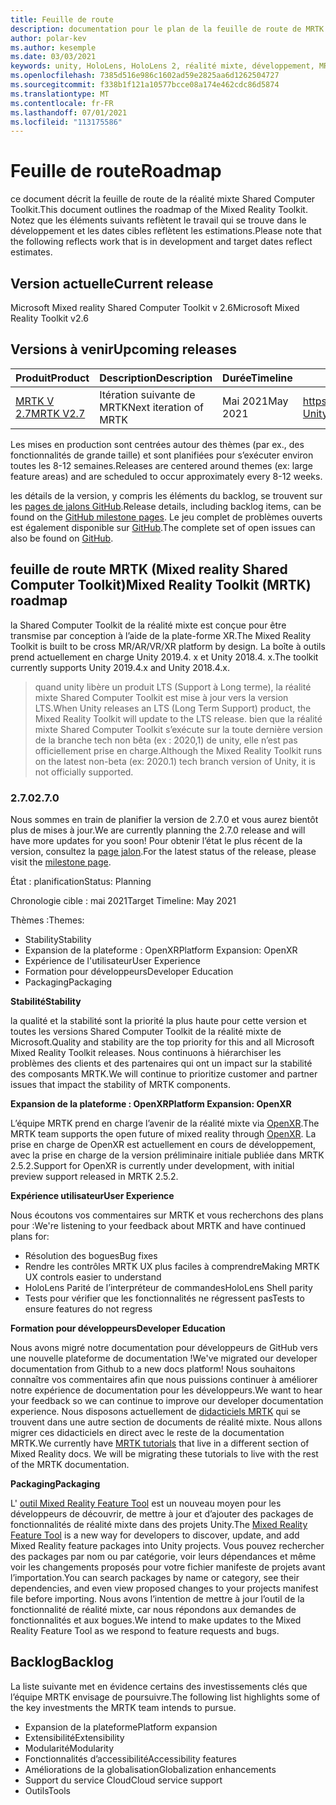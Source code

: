 ```yaml
---
title: Feuille de route
description: documentation pour le plan de la feuille de route de MRTK.
author: polar-kev
ms.author: kesemple
ms.date: 03/03/2021
keywords: unity, HoloLens, HoloLens 2, réalité mixte, développement, MRTK
ms.openlocfilehash: 7385d516e986c1602ad59e2825aa6d1262504727
ms.sourcegitcommit: f338b1f121a10577bcce08a174e462cdc86d5874
ms.translationtype: MT
ms.contentlocale: fr-FR
ms.lasthandoff: 07/01/2021
ms.locfileid: "113175586"
---
```

# <a name="roadmap"></a><span data-ttu-id="82ee3-104">Feuille de route</span><span class="sxs-lookup"><span data-stu-id="82ee3-104">Roadmap</span></span>

<span data-ttu-id="82ee3-105">ce document décrit la feuille de route de la réalité mixte Shared Computer Toolkit.</span><span class="sxs-lookup"><span data-stu-id="82ee3-105">This document outlines the roadmap of the Mixed Reality Toolkit.</span></span> <span data-ttu-id="82ee3-106">Notez que les éléments suivants reflètent le travail qui se trouve dans le développement et les dates cibles reflètent les estimations.</span><span class="sxs-lookup"><span data-stu-id="82ee3-106">Please note that the following reflects work that is in development and target dates reflect estimates.</span></span>

## <a name="current-release"></a><span data-ttu-id="82ee3-107">Version actuelle</span><span class="sxs-lookup"><span data-stu-id="82ee3-107">Current release</span></span>

<span data-ttu-id="82ee3-108">Microsoft Mixed reality Shared Computer Toolkit v 2.6</span><span class="sxs-lookup"><span data-stu-id="82ee3-108">Microsoft Mixed Reality Toolkit v2.6</span></span>

## <a name="upcoming-releases"></a><span data-ttu-id="82ee3-109">Versions à venir</span><span class="sxs-lookup"><span data-stu-id="82ee3-109">Upcoming releases</span></span>

| <span data-ttu-id="82ee3-110">Produit</span><span class="sxs-lookup"><span data-stu-id="82ee3-110">Product</span></span> | <span data-ttu-id="82ee3-111">Description</span><span class="sxs-lookup"><span data-stu-id="82ee3-111">Description</span></span> | <span data-ttu-id="82ee3-112">Durée</span><span class="sxs-lookup"><span data-stu-id="82ee3-112">Timeline</span></span> | <span data-ttu-id="82ee3-113">tableau de Project</span><span class="sxs-lookup"><span data-stu-id="82ee3-113">Project board</span></span> |
| --- | --- | --- | --- |
| [<span data-ttu-id="82ee3-114">MRTK V 2.7</span><span class="sxs-lookup"><span data-stu-id="82ee3-114">MRTK V2.7</span></span>](#270) | <span data-ttu-id="82ee3-115">Itération suivante de MRTK</span><span class="sxs-lookup"><span data-stu-id="82ee3-115">Next iteration of MRTK</span></span> | <span data-ttu-id="82ee3-116">Mai 2021</span><span class="sxs-lookup"><span data-stu-id="82ee3-116">May 2021</span></span> | https://github.com/microsoft/MixedRealityToolkit-Unity/milestone/14 |

<span data-ttu-id="82ee3-117">Les mises en production sont centrées autour des thèmes (par ex., des fonctionnalités de grande taille) et sont planifiées pour s’exécuter environ toutes les 8-12 semaines.</span><span class="sxs-lookup"><span data-stu-id="82ee3-117">Releases are centered around themes (ex: large feature areas) and are scheduled to occur approximately every 8-12 weeks.</span></span>

<span data-ttu-id="82ee3-118">les détails de la version, y compris les éléments du backlog, se trouvent sur les [pages de jalons GitHub](https://github.com/Microsoft/MixedRealityToolkit-Unity/milestones).</span><span class="sxs-lookup"><span data-stu-id="82ee3-118">Release details, including backlog items, can be found on the [GitHub milestone pages](https://github.com/Microsoft/MixedRealityToolkit-Unity/milestones).</span></span> <span data-ttu-id="82ee3-119">Le jeu complet de problèmes ouverts est également disponible sur [GitHub](https://github.com/microsoft/MixedRealityToolkit-Unity/issues).</span><span class="sxs-lookup"><span data-stu-id="82ee3-119">The complete set of open issues can also be found on [GitHub](https://github.com/microsoft/MixedRealityToolkit-Unity/issues).</span></span>

## <a name="mixed-reality-toolkit-mrtk-roadmap"></a><span data-ttu-id="82ee3-120">feuille de route MRTK (Mixed reality Shared Computer Toolkit)</span><span class="sxs-lookup"><span data-stu-id="82ee3-120">Mixed Reality Toolkit (MRTK) roadmap</span></span>

<span data-ttu-id="82ee3-121">la Shared Computer Toolkit de la réalité mixte est conçue pour être transmise par conception à l’aide de la plate-forme XR.</span><span class="sxs-lookup"><span data-stu-id="82ee3-121">The Mixed Reality Toolkit is built to be cross MR/AR/VR/XR platform by design.</span></span> <span data-ttu-id="82ee3-122">La boîte à outils prend actuellement en charge Unity 2019.4. x et Unity 2018.4. x.</span><span class="sxs-lookup"><span data-stu-id="82ee3-122">The toolkit currently supports Unity 2019.4.x and Unity 2018.4.x.</span></span>

> <span data-ttu-id="82ee3-123">quand unity libère un produit LTS (Support à Long terme), la réalité mixte Shared Computer Toolkit est mise à jour vers la version LTS.</span><span class="sxs-lookup"><span data-stu-id="82ee3-123">When Unity releases an LTS (Long Term Support) product, the Mixed Reality Toolkit will update to the LTS release.</span></span> <span data-ttu-id="82ee3-124">bien que la réalité mixte Shared Computer Toolkit s’exécute sur la toute dernière version de la branche tech non bêta (ex : 2020,1) de unity, elle n’est pas officiellement prise en charge.</span><span class="sxs-lookup"><span data-stu-id="82ee3-124">Although the Mixed Reality Toolkit runs on the latest non-beta (ex: 2020.1) tech branch version of Unity, it is not officially supported.</span></span>

### <a name="270"></a><span data-ttu-id="82ee3-125">2.7.0</span><span class="sxs-lookup"><span data-stu-id="82ee3-125">2.7.0</span></span>

<span data-ttu-id="82ee3-126">Nous sommes en train de planifier la version de 2.7.0 et vous aurez bientôt plus de mises à jour.</span><span class="sxs-lookup"><span data-stu-id="82ee3-126">We are currently planning the 2.7.0 release and will have more updates for you soon!</span></span>
<span data-ttu-id="82ee3-127">Pour obtenir l’état le plus récent de la version, consultez la [page jalon](https://github.com/microsoft/MixedRealityToolkit-Unity/milestone/14).</span><span class="sxs-lookup"><span data-stu-id="82ee3-127">For the latest status of the release, please visit the [milestone page](https://github.com/microsoft/MixedRealityToolkit-Unity/milestone/14).</span></span>

<span data-ttu-id="82ee3-128">État : planification</span><span class="sxs-lookup"><span data-stu-id="82ee3-128">Status: Planning</span></span>

<span data-ttu-id="82ee3-129">Chronologie cible : mai 2021</span><span class="sxs-lookup"><span data-stu-id="82ee3-129">Target Timeline: May 2021</span></span>

<span data-ttu-id="82ee3-130">Thèmes :</span><span class="sxs-lookup"><span data-stu-id="82ee3-130">Themes:</span></span>

- <span data-ttu-id="82ee3-131">Stability</span><span class="sxs-lookup"><span data-stu-id="82ee3-131">Stability</span></span> 
- <span data-ttu-id="82ee3-132">Expansion de la plateforme : OpenXR</span><span class="sxs-lookup"><span data-stu-id="82ee3-132">Platform Expansion: OpenXR</span></span>
- <span data-ttu-id="82ee3-133">Expérience de l'utilisateur</span><span class="sxs-lookup"><span data-stu-id="82ee3-133">User Experience</span></span>
- <span data-ttu-id="82ee3-134">Formation pour développeurs</span><span class="sxs-lookup"><span data-stu-id="82ee3-134">Developer Education</span></span>
- <span data-ttu-id="82ee3-135">Packaging</span><span class="sxs-lookup"><span data-stu-id="82ee3-135">Packaging</span></span>

<span data-ttu-id="82ee3-136">**Stabilité**</span><span class="sxs-lookup"><span data-stu-id="82ee3-136">**Stability**</span></span>

<span data-ttu-id="82ee3-137">la qualité et la stabilité sont la priorité la plus haute pour cette version et toutes les versions Shared Computer Toolkit de la réalité mixte de Microsoft.</span><span class="sxs-lookup"><span data-stu-id="82ee3-137">Quality and stability are the top priority for this and all Microsoft Mixed Reality Toolkit releases.</span></span> <span data-ttu-id="82ee3-138">Nous continuons à hiérarchiser les problèmes des clients et des partenaires qui ont un impact sur la stabilité des composants MRTK.</span><span class="sxs-lookup"><span data-stu-id="82ee3-138">We will continue to prioritize customer and partner issues that impact the stability of MRTK components.</span></span>

<span data-ttu-id="82ee3-139">**Expansion de la plateforme : OpenXR**</span><span class="sxs-lookup"><span data-stu-id="82ee3-139">**Platform Expansion: OpenXR**</span></span>

<span data-ttu-id="82ee3-140">L’équipe MRTK prend en charge l’avenir de la réalité mixte via [OpenXR](https://techcommunity.microsoft.com/t5/mixed-reality-blog/moving-forward-to-openxr/ba-p/1825672).</span><span class="sxs-lookup"><span data-stu-id="82ee3-140">The MRTK team supports the open future of mixed reality through [OpenXR](https://techcommunity.microsoft.com/t5/mixed-reality-blog/moving-forward-to-openxr/ba-p/1825672).</span></span> <span data-ttu-id="82ee3-141">La prise en charge de OpenXR est actuellement en cours de développement, avec la prise en charge de la version préliminaire initiale publiée dans MRTK 2.5.2.</span><span class="sxs-lookup"><span data-stu-id="82ee3-141">Support for OpenXR is currently under development, with initial preview support released in MRTK 2.5.2.</span></span>

<span data-ttu-id="82ee3-142">**Expérience utilisateur**</span><span class="sxs-lookup"><span data-stu-id="82ee3-142">**User Experience**</span></span>

<span data-ttu-id="82ee3-143">Nous écoutons vos commentaires sur MRTK et vous recherchons des plans pour :</span><span class="sxs-lookup"><span data-stu-id="82ee3-143">We're listening to your feedback about MRTK and have continued plans for:</span></span>

- <span data-ttu-id="82ee3-144">Résolution des bogues</span><span class="sxs-lookup"><span data-stu-id="82ee3-144">Bug fixes</span></span>
- <span data-ttu-id="82ee3-145">Rendre les contrôles MRTK UX plus faciles à comprendre</span><span class="sxs-lookup"><span data-stu-id="82ee3-145">Making MRTK UX controls easier to understand</span></span>
- <span data-ttu-id="82ee3-146">HoloLens Parité de l’interpréteur de commandes</span><span class="sxs-lookup"><span data-stu-id="82ee3-146">HoloLens Shell parity</span></span>
- <span data-ttu-id="82ee3-147">Tests pour vérifier que les fonctionnalités ne régressent pas</span><span class="sxs-lookup"><span data-stu-id="82ee3-147">Tests to ensure features do not regress</span></span>

<span data-ttu-id="82ee3-148">**Formation pour développeurs**</span><span class="sxs-lookup"><span data-stu-id="82ee3-148">**Developer Education**</span></span>

<span data-ttu-id="82ee3-149">Nous avons migré notre documentation pour développeurs de GitHub vers une nouvelle plateforme de documentation !</span><span class="sxs-lookup"><span data-stu-id="82ee3-149">We've migrated our developer documentation from Github to a new docs platform!</span></span> <span data-ttu-id="82ee3-150">Nous souhaitons connaître vos commentaires afin que nous puissions continuer à améliorer notre expérience de documentation pour les développeurs.</span><span class="sxs-lookup"><span data-stu-id="82ee3-150">We want to hear your feedback so we can continue to improve our developer documentation experience.</span></span>
<span data-ttu-id="82ee3-151">Nous disposons actuellement de [didacticiels MRTK](/windows/mixed-reality/develop/unity/tutorials) qui se trouvent dans une autre section de documents de réalité mixte. Nous allons migrer ces didacticiels en direct avec le reste de la documentation MRTK.</span><span class="sxs-lookup"><span data-stu-id="82ee3-151">We currently have [MRTK tutorials](/windows/mixed-reality/develop/unity/tutorials) that live in a different section of Mixed Reality docs. We will be migrating these tutorials to live with the rest of the MRTK documentation.</span></span> 

<span data-ttu-id="82ee3-152">**Packaging**</span><span class="sxs-lookup"><span data-stu-id="82ee3-152">**Packaging**</span></span>

<span data-ttu-id="82ee3-153">L' [outil Mixed Reality Feature Tool](/windows/mixed-reality/develop/unity/welcome-to-mr-feature-tool) est un nouveau moyen pour les développeurs de découvrir, de mettre à jour et d’ajouter des packages de fonctionnalités de réalité mixte dans des projets Unity.</span><span class="sxs-lookup"><span data-stu-id="82ee3-153">The [Mixed Reality Feature Tool](/windows/mixed-reality/develop/unity/welcome-to-mr-feature-tool) is a new way for developers to discover, update, and add Mixed Reality feature packages into Unity projects.</span></span> <span data-ttu-id="82ee3-154">Vous pouvez rechercher des packages par nom ou par catégorie, voir leurs dépendances et même voir les changements proposés pour votre fichier manifeste de projets avant l’importation.</span><span class="sxs-lookup"><span data-stu-id="82ee3-154">You can search packages by name or category, see their dependencies, and even view proposed changes to your projects manifest file before importing.</span></span> <span data-ttu-id="82ee3-155">Nous avons l’intention de mettre à jour l’outil de la fonctionnalité de réalité mixte, car nous répondons aux demandes de fonctionnalités et aux bogues.</span><span class="sxs-lookup"><span data-stu-id="82ee3-155">We intend to make updates to the Mixed Reality Feature Tool as we respond to feature requests and bugs.</span></span>

## <a name="backlog"></a><span data-ttu-id="82ee3-156">Backlog</span><span class="sxs-lookup"><span data-stu-id="82ee3-156">Backlog</span></span>

<span data-ttu-id="82ee3-157">La liste suivante met en évidence certains des investissements clés que l’équipe MRTK envisage de poursuivre.</span><span class="sxs-lookup"><span data-stu-id="82ee3-157">The following list highlights some of the key investments the MRTK team intends to pursue.</span></span>

- <span data-ttu-id="82ee3-158">Expansion de la plateforme</span><span class="sxs-lookup"><span data-stu-id="82ee3-158">Platform expansion</span></span>
- <span data-ttu-id="82ee3-159">Extensibilité</span><span class="sxs-lookup"><span data-stu-id="82ee3-159">Extensibility</span></span>
- <span data-ttu-id="82ee3-160">Modularité</span><span class="sxs-lookup"><span data-stu-id="82ee3-160">Modularity</span></span>
- <span data-ttu-id="82ee3-161">Fonctionnalités d’accessibilité</span><span class="sxs-lookup"><span data-stu-id="82ee3-161">Accessibility features</span></span>
- <span data-ttu-id="82ee3-162">Améliorations de la globalisation</span><span class="sxs-lookup"><span data-stu-id="82ee3-162">Globalization enhancements</span></span>
- <span data-ttu-id="82ee3-163">Support du service Cloud</span><span class="sxs-lookup"><span data-stu-id="82ee3-163">Cloud service support</span></span>
- <span data-ttu-id="82ee3-164">Outils</span><span class="sxs-lookup"><span data-stu-id="82ee3-164">Tools</span></span>
